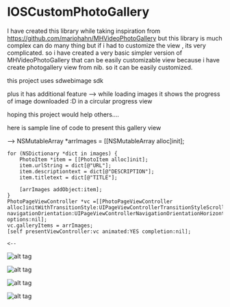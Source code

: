 # IOSCustomPhotoGallery


I have created this library while taking inspiration from https://github.com/mariohahn/MHVideoPhotoGallery 
but this library is much complex can do many thing but if i had to customize the view , its very complicated.
so i have created a very basic simpler version of MHVideoPhotoGallery that can be easily customizable view 
because i have create photogallery view from nib. so it can be easily customized.


this project uses sdwebimage sdk

plus it has additional feature --> while loading images it shows the progress of image downloaded :D in a circular progress view

hoping this project would help others....




here is sample line of code to present this gallery view

-->
	NSMutableArray *arrImages = [[NSMutableArray alloc]init];
    
    for (NSDictionary *dict in images) {
        PhotoItem *item = [[PhotoItem alloc]init];
        item.urlString = dict[@"URL"];
        item.descriptiontext = dict[@"DESCRIPTION"];
        item.titletext = dict[@"TITLE"];
        
        [arrImages addObject:item];
    }
    PhotoPageViewController *vc =[[PhotoPageViewController alloc]initWithTransitionStyle:UIPageViewControllerTransitionStyleScroll navigationOrientation:UIPageViewControllerNavigationOrientationHorizontal options:nil];
    vc.galleryItems = arrImages;
    [self presentViewController:vc animated:YES completion:nil];
    
    <--


![alt tag](/dashboard.png )


![alt tag](/screen1progress.png )

![alt tag](/screen1.png )

![alt tag](/screen2.png )
